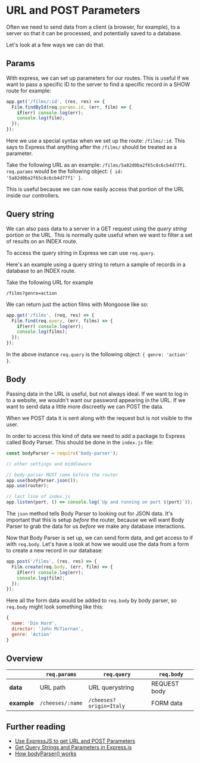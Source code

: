 # URL and POST Parameters

Often we need to send data from a client (a browser, for example), to a server so that it can be processed, and potentially saved to a database.

Let's look at a few ways we can do that.

## Params

With express, we can set up parameters for our routes. This is useful if we want to pass a specific ID to the server to find a specific record in a SHOW route for example:

```js
app.get('/films/:id', (res, res) => {
  Film.findById(req.params.id, (err, film) => {
    if(err) console.log(err);
    console.log(film);
  });
});
```

Here we use a special syntax when we set up the route: `/films/:id`. This says to Express that anything after the `/films/` should be treated as a parameter.

Take the following URL as an example: `/films/5a82d0ba2f65c8c6cb4d77f1`. `req.params` would be the following object: `{ id: '5a82d0ba2f65c8c6cb4d77f1' }`.

This is useful because we can now easily access that portion of the URL inside our controllers.

## Query string

We can also pass data to a server in a GET request using the _query string_ portion or the URL. This is normally quite useful when we want to filter a set of results on an INDEX route.

To access the query string in Express we can use `req.query`.

Here's an example using a query string to return a sample of records in a database to an INDEX route.

Take the following URL for example

```
/films?genre=action
```

We can return just the action films with Mongoose like so:

```js
app.get('/films', (req, res) => {
  Film.find(req.query, (err, films) => {
    if(err) console.log(err);
    console.log(films);
  });
});
```

In the above instance `req.query` is the following object: `{ genre: 'action' }`.

## Body

Passing data in the URL is useful, but not always ideal. If we want to log in to a website, we wouldn't want our password appearing in the URL. If we want to send data a little more discreetly we can POST the data.

When we POST data it is sent along with the request but is not visible to the user.

In order to access this kind of data we need to add a package to Express called Body Parser. This should be done in the `index.js` file:

```js
const bodyParser = require('body-parser');

// other settings and middleware

// body-parser MUST come before the router
app.use(bodyParser.json());
app.use(router);

// last line of index.js
app.listen(port, () => console.log(`Up and running on port ${port}`));
```

The `json` method tells Body Parser to looking out for JSON data. It's important that this is setup _before_ the router, because we will want Body Parser to grab the data for us _before_ we make any database interactions.

Now that Body Parser is set up, we can send form data, and get access to if with `req.body`. Let's have a look at how we would use the data from a form to create a new record in our database:

```js
app.post('/films', (res, res) => {
  Film.create(req.body, (err, film) => {
    if(err) console.log(err);
    console.log(film);
  });
});
```

Here all the form data would be added to `req.body` by body parser, so `req.body` might look something like this:

```js
{
  name: 'Die Hard',
  director: 'John McTiernan',
  genre: 'Action'
}
```

## Overview

|             | `req.params`     | `req.query`             | `req.body`   |
|-------------|------------------|-------------------------|--------------|
| **data**    | URL path         | URL querystring         | REQUEST body |
| **example** | `/cheeses/:name` | `/cheeses?origin=Italy` | FORM data    |

## Further reading

- [Use ExpressJS to get URL and POST Parameters](https://scotch.io/tutorials/use-expressjs-to-get-url-and-post-parameters)
- [Get Query Strings and Parameters in Express.js](http://stackabuse.com/get-query-strings-and-parameters-in-express-js/)
- [How bodyParser() works](https://medium.com/@adamzerner/how-bodyparser-works-247897a93b90)
